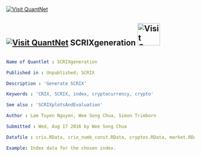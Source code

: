 [<img src="https://github.com/QuantLet/Styleguide-and-Validation-procedure/blob/master/pictures/banner.png" alt="Visit QuantNet">](http://quantlet.de/index.php?p=info)

## [<img src="https://github.com/QuantLet/Styleguide-and-Validation-procedure/blob/master/pictures/qloqo.png" alt="Visit QuantNet">](http://quantlet.de/) **SCRIXgeneration** [<img src="https://github.com/QuantLet/Styleguide-and-Validation-procedure/blob/master/pictures/QN2.png" width="60" alt="Visit QuantNet 2.0">](http://quantlet.de/d3/ia)

```yaml

Name of Quantlet : SCRIXgeneration

Published in : Unpublished; SCRIX

Description : 'Generate SCRIX'

Keywords : 'CRIX, SCRIX, index, cryptocurrency, crypto'

See also : 'SCRIXplotsAndEvaluation'

Author : Lam Tuyen Nguyen, Wee Song Chua, Simon Trimborn

Submitted : Wed, Aug 17 2016 by Wee Song Chua

Datafile : crix.RData, crix_numb_const.RData, cryptos.RData, market.RData, price.RData, tmi.RData, volume.RData

Example: Index data for the chosen index.

```
